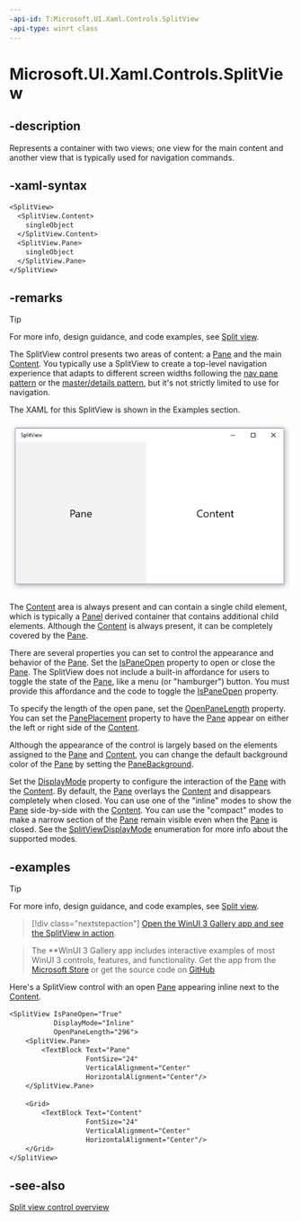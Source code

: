 ```yaml
---
-api-id: T:Microsoft.UI.Xaml.Controls.SplitView
-api-type: winrt class
---
```


<!-- Class syntax.
public class SplitView : Windows.UI.Xaml.Controls.Control, Windows.UI.Xaml.Controls.ISplitView, Windows.UI.Xaml.Controls.ISplitView2
-->

# Microsoft.UI.Xaml.Controls.SplitView

## -description

Represents a container with two views; one view for the main content and another view that is typically used for navigation commands.

## -xaml-syntax

```xaml
<SplitView>
  <SplitView.Content>
    singleObject
  </SplitView.Content>
  <SplitView.Pane>
    singleObject
  </SplitView.Pane>
</SplitView>

```

## -remarks

> [!TIP]
> For more info, design guidance, and code examples, see [Split view](/windows/apps/design/controls/split-view).

The SplitView control presents two areas of content: a [Pane](splitview_pane.md) and the main [Content](splitview_content.md). You typically use a SplitView to create a top-level navigation experience that adapts to different screen widths following the [nav pane pattern](/windows/uwp/controls-and-patterns/nav-pane) or the [master/details pattern](/windows/apps/design/controls/master-details), but it's not strictly limited to use for navigation.

The XAML for this SplitView is shown in the Examples section.

<img alt="Split view control" src="images/controls/SplitViewBasic.png" />

The [Content](splitview_content.md) area is always present and can contain a single child element, which is typically a [Panel](panel.md) derived container that contains additional child elements. Although the [Content](splitview_content.md) is always present, it can be completely covered by the [Pane](splitview_pane.md).

There are several properties you can set to control the appearance and behavior of the [Pane](splitview_pane.md). Set the [IsPaneOpen](splitview_ispaneopen.md) property to open or close the [Pane](splitview_pane.md). The SplitView does not include a built-in affordance for users to toggle the state of the [Pane](splitview_pane.md), like a menu (or "hamburger") button. You must provide this affordance and the code to toggle the [IsPaneOpen](splitview_ispaneopen.md) property.

To specify the length of the open pane, set the [OpenPaneLength](splitview_openpanelength.md) property. You can set the [PanePlacement](splitview_paneplacement.md) property to have the [Pane](splitview_pane.md) appear on either the left or right side of the [Content](splitview_content.md).

Although the appearance of the control is largely based on the elements assigned to the [Pane](splitview_pane.md) and [Content](splitview_content.md), you can change the default background color of the [Pane](splitview_pane.md) by setting the [PaneBackground](splitview_panebackground.md).

Set the [DisplayMode](splitview_displaymode.md) property to configure the interaction of the [Pane](splitview_pane.md) with the [Content](splitview_content.md). By default, the [Pane](splitview_pane.md) overlays the [Content](splitview_content.md) and disappears completely when closed. You can use one of the "inline" modes to show the [Pane](splitview_pane.md) side-by-side with the [Content](splitview_content.md). You can use the "compact" modes to make a narrow section of the [Pane](splitview_pane.md) remain visible even when the [Pane](splitview_pane.md) is closed. See the [SplitViewDisplayMode](splitviewdisplaymode.md) enumeration for more info about the supported modes.

## -examples

> [!TIP]
> For more info, design guidance, and code examples, see [Split view](/windows/apps/design/controls/split-view).

> [!div class="nextstepaction"]
> [Open the WinUI 3 Gallery app and see the SplitView in action](winui3gallery:/item/SplitView).

> The **WinUI 3 Gallery app includes interactive examples of most WinUI 3 controls, features, and functionality. Get the app from the [Microsoft Store](https://www.microsoft.com/store/productId/9P3JFPWWDZRC) or get the source code on [GitHub](https://github.com/microsoft/WinUI-Gallery)


Here's a SplitView control with an open [Pane](splitview_pane.md) appearing inline next to the [Content](splitview_content.md).

```xaml
<SplitView IsPaneOpen="True"
           DisplayMode="Inline"
           OpenPaneLength="296">
    <SplitView.Pane>
        <TextBlock Text="Pane"
                   FontSize="24"
                   VerticalAlignment="Center"
                   HorizontalAlignment="Center"/>
    </SplitView.Pane>

    <Grid>
        <TextBlock Text="Content"
                   FontSize="24"
                   VerticalAlignment="Center"
                   HorizontalAlignment="Center"/>
    </Grid>
</SplitView>
```

## -see-also

[Split view control overview](/windows/apps/design/controls/split-view)
